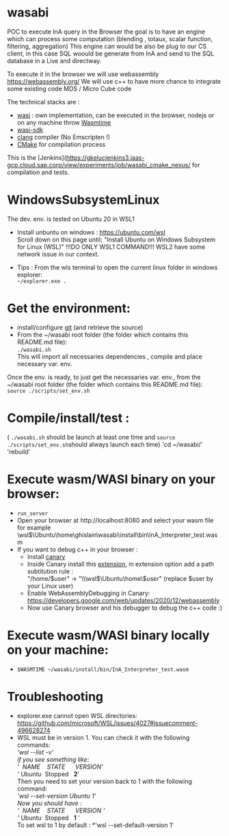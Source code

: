 
# wasabi
POC to execute InA query in the Browser the goal is to have an engine which can process some computation (blending , totaux, scalar function, filtering, aggregation)
This engine can would be also be plug to our CS client, in this case SQL woould be generate from InA and send to the SQL database in a Live and directway.

To execute it in the browser we will use webassembly https://webassembly.org/
We will use c++ to have more chance to integrate some existing code MDS / Micro Cube code  

The technical stacks are :  
  - [wasi](https://wasi.dev/)        : own implementation, can be executed in the browser, nodejs or on any machine throw [Wasmtime](https://wasmtime.dev/)      
  - [wasi-sdk](https://github.com/WebAssembly/wasi-sdk)  
  - [clang](https://clang.llvm.org/) compiler (No Emscripten !)  
  - [CMake](https://cmake.org/) for compilation process

This is the [Jenkins](https://gkelucjenkins3.jaas-gcp.cloud.sap.corp/view/experiments/job/wasabi_cmake_nexus/ for compilation and tests.  

# WindowsSubsystemLinux
The dev. env. is tested on Ubuntu 20 in WSL1
  - Install unbuntu on windows :
     https://ubuntu.com/wsl  
     Scroll down on this page until: "Install Ubuntu on Windows Subsystem for Linux (WSL)"
     !!!DO ONLY WSL1 COMMAND!!! WSL2 have some network issue in our context.

  - Tips : From the wls terminal to open the current linux folder in windows explorer:  
    `~/explorer.exe .`
  
 # Get the environment:
  
  - install/configure [git](https://teams.microsoft.com/l/entity/com.microsoft.teamspace.tab.wiki/tab::a8896480-ec96-4bc1-91fd-1f3baa4c22b9?context=%7B%22subEntityId%22%3A%22%7B%5C%22pageId%5C%22%3A16%2C%5C%22origin%5C%22%3A2%7D%22%2C%22channelId%22%3A%2219%3Afbca808d7716451fa3cf0a9679cb6970%40thread.tacv2%22%7D&tenantId=42f7676c-f455-423c-82f6-dc2d99791af7) (and retrieve the source)
  - From the ~/wasabi root folder (the folder which contains this README.md file):  
     `./wasabi.sh`  
        This will import all necessaries dependencies , compile and place necessary var. env.
        
 Once the env. is ready, to just get the necessaries var. env., from the ~/wasabi root folder (the folder which contains this README.md file):  
      `source ./scripts/set_env.sh`  
 
 # Compile/install/test :
 ( `./wasabi.sh` should be launch at least one time and `source ./scripts/set_env.sh`should always launch each time)
 'cd ~/wasabi/'  
 'rebuild'  
 
 # Execute wasm/WASI binary on your browser:
  - `run_server`
  - Open your browser at http://localhost:8080 and select your wasm file  
      for example \\wsl$\Ubuntu\home\ghislain\wasabi\install\bin\InA_Interpreter_test.wasm  
  - If you want to debug c++ in your browser :
      - Install [canary](https://www.google.com/chrome/canary/)
      - Inside Canary install this [extension](https://chrome.google.com/webstore/detail/cc%20%20-devtools-support-dwa/pdcpmagijalfljmkmjngeonclgbbannb), in extension option add a path subtitution rule :  
          "/home/$user" -> "\\\wsl$\Ubuntu\home\\$user" (replace $user by your Linux user) 
      - Enable WebAssemblyDebugging in Canary: https://developers.google.com/web/updates/2020/12/webassembly
      - Now use Canary browser and his debugger to debug the c++ code :)
 
 # Execute wasm/WASI binary locally on your machine:  
   - `$WASMTIME ~/wasabi/install/bin/InA_Interpreter_test.wasm`


# Troubleshooting
  - explorer.exe cannot open WSL directories: https://github.com/microsoft/WSL/issues/4027#issuecomment-496628274
  - WSL must be in version 1.
  You can check it with the following commands:  
*'wsl --list -v'  
  if you see something like:   
'&nbsp;&nbsp;NAME&nbsp;&nbsp;&nbsp;&nbsp;STATE&nbsp;&nbsp;&nbsp;&nbsp;&nbsp;&nbsp;VERSION'  
    '* Ubuntu&nbsp;&nbsp;Stopped&nbsp;&nbsp;&nbsp;**2**'    
  Then you need to set your version back to 1 with the following command:  
*'wsl --set-version Ubuntu 1'  
    Now you should have :  
    '&nbsp;&nbsp;NAME&nbsp;&nbsp;&nbsp;&nbsp;STATE&nbsp;&nbsp;&nbsp;&nbsp;&nbsp;&nbsp;VERSION  '  
    '* Ubuntu&nbsp;&nbsp;Stopped&nbsp;&nbsp;&nbsp;**1**  '  
To set wsl to 1 by default :
*'wsl --set-default-version 1'  
